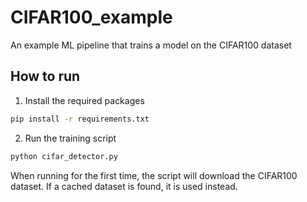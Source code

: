# CIFAR100_example

An example ML pipeline that trains a model on the CIFAR100 dataset


## How to run

1. Install the required packages

```bash
pip install -r requirements.txt
```

2. Run the training script

```bash
python cifar_detector.py
```

When running for the first time, the script will download the CIFAR100 dataset.
If a cached dataset is found, it is used instead.
